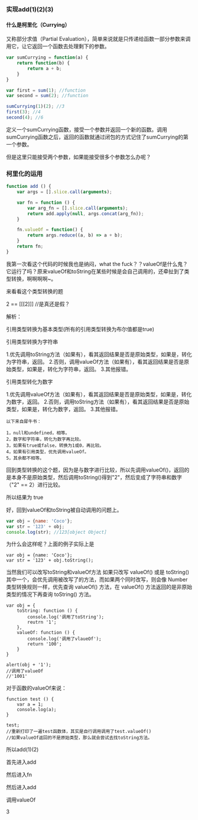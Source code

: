 ### 实现add(1)(2)(3)

#### 什么是柯里化（Currying）
又称部分求值（Partial Evaluation），简单来说就是只传递给函数一部分参数来调用它，让它返回一个函数去处理剩下的参数。
```js
var sumCurrying = function(a) {
    return function(b) {
        return a + b;
    }
}

var first = sum(1); //function
var second = sum(2); //function

sumCurrying(1)(2); //3
first(3); //4
second(4); //6
```
定义一个sumCurrying函数，接受一个参数并返回一个新的函数。调用sumCurrying函数之后，返回的函数就通过闭包的方式记住了sumCurrying的第一个参数。

但是这里只能接受两个参数，如果能接受很多个参数怎么办呢？

### 柯里化的运用
```js
function add () {
    var args = [].slice.call(arguments);

    var fn = function () {
        var arg_fn = [].slice.call(arguments);
        return add.apply(null, args.concat(arg_fn));
    }

    fn.valueOf = function() {
        return args.reduce((a, b) => a + b);
    }
    return fn;
}
```

我第一次看这个代码的时候我也是纳闷，what the fuck？？valueOf是什么鬼？它运行了吗？原来valueOf和toString在某些时候是会自己调用的，还牵扯到了类型转换，啊啊啊啊~。

来看看这个类型转换的题

2 == [[[2]]] //是真还是假？

解析：

引用类型转换为基本类型(所有的引用类型转换为布尔值都是true)

引用类型转换为字符串

1.优先调用toString方法（如果有），看其返回结果是否是原始类型，如果是，转化为字符串，返回。 
2.否则，调用valueOf方法（如果有），看其返回结果是否是原始类型，如果是，转化为字符串，返回。 
3.其他报错。

引用类型转化为数字

1.优先调用valueOf方法（如果有），看其返回结果是否是原始类型，如果是，转化为数字，返回。 
2.否则，调用toString方法（如果有），看其返回结果是否是原始类型，如果是，转化为数字，返回。
3.其他报错。

```
以下来自犀牛书：

1，null和undefined，相等。 
2，数字和字符串，转化为数字再比较。 
3，如果有true或false，转换为1或0，再比较。 
4，如果有引用类型，优先调用valueOf。 
5，其余都不相等。
```

回到类型转换的这个题，因为是与数字进行比较，所以先调用valueOf()，返回的是本身不是原始类型，然后调用toString()得到"2"，然后变成了字符串和数字（"2" == 2）进行比较。

所以结果为 true

好，回到valueOf和toString被自动调用的问题上。

```js
var obj = {name: 'Coco'};
var str = '123' + obj; 
console.log(str); //123[object Object]
```
为什么会这样呢？上面的例子实际上是
```
var obj = {name: 'Coco'};
var str = '123' + obj.toString();
```
当然我们可以改写toString和valueOf方法
如果只改写 valueOf() 或是 toString()其中一个，会优先调用被改写了的方法，而如果两个同时改写，则会像 Number 类型转换规则一样，优先查询 valueOf() 方法，在 valueOf() 方法返回的是非原始类型的情况下再查询 toString() 方法。
```
var obj = {
    toString: function () {
        console.log('调用了toString');
        reutrn '1';
    },
    valueOf: function () {
        console.log('调用了vlaueOf');
        return '100';
    }
}

alert(obj + '1'); 
//调用了valueOf 
//'1001'
```

对于函数的valueOf来说：
```
function test () {
    var a = 1; 
    console.log(a);
}

test; 
//重新打印了一遍test函数体，其实是自行调用调用了test.valueOf()
//如果valueOf返回的不是原始类型，那么就会尝试去找toString方法。
```

所以add(1)(2)

首先进入add

然后进入fn

然后进入add

调用valueOf

3